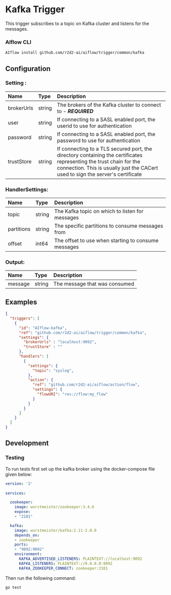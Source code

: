 <!--
title: Kafka
weight: 4701
-->
# Kafka Trigger

This trigger subscribes to a topic on Kafka cluster and listens for the messages.

### AIflow CLI
```bash
AIflow install github.com/r2d2-ai/aiflow/trigger/common/kafka
```

## Configuration

### Setting :

| Name       | Type   | Description
|:---        | :---   | :---     
| brokerUrls | string | The brokers of the Kafka cluster to connect to - ***REQUIRED***
| user       | string | If connecting to a SASL enabled port, the userid to use for authentication
| password   | string | If connecting to a SASL enabled port, the password to use for authentication
| trustStore | string | If connecting to a TLS secured port, the directory containing the certificates representing the trust chain for the connection. This is usually just the CACert used to sign the server's certificate

### HandlerSettings:

| Name       | Type   | Description
|:---        | :---   | :---   
| topic      | string | The Kafka topic on which to listen for messages
| partitions | string | The specific partitions to consume messages from
| offset     | int64  | The offset to use when starting to consume messages

### Output:

| Name         | Type     | Description
|:---          | :---     | :---   
| message      | string   | The message that was consumed


## Examples

```json
{
  "triggers": [
    {
      "id": "AIflow-kafka",
      "ref": "github.com/r2d2-ai/aiflow/trigger/common/kafka",
      "settings": {
        "brokerUrls" : "localhost:9092",
        "trustStore" : "" 
      },
      "handlers": [
        {
          "settings": {
            "topic": "syslog",
          },
          "action": {
            "ref": "github.com/r2d2-ai/aiflow/action/flow",
            "settings": {
              "flowURI": "res://flow:my_flow"
            }
          }
        }
      ]
    }
  ]
}
```
 
## Development

### Testing

To run tests first set up the kafka broker using the docker-compose file given below:

```yaml
version: '2'
  
services:

  zookeeper:
    image: wurstmeister/zookeeper:3.4.6
    expose:
    - "2181"

  kafka:
    image: wurstmeister/kafka:2.11-2.0.0
    depends_on:
    - zookeeper
    ports:
    - "9092:9092"
    environment:
      KAFKA_ADVERTISED_LISTENERS: PLAINTEXT://localhost:9092
      KAFKA_LISTENERS: PLAINTEXT://0.0.0.0:9092
      KAFKA_ZOOKEEPER_CONNECT: zookeeper:2181
```

Then run the following command: 

```bash
go test 
```
